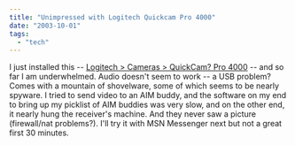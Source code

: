 ```yaml
---
title: "Unimpressed with Logitech Quickcam Pro 4000"
date: "2003-10-01"
tags: 
  - "tech"
---
```


I just installed this -- [Logitech > Cameras > QuickCam? Pro 4000](http://www.logitech.com/index.cfm?page=products/details&CRID=4&CONTENTID=5042&countryid=19&languageid=1 "Logitech > Cameras > QuickCam? Pro 4000") -- and so far I am underwhelmed. Audio doesn't seem to work -- a USB problem? Comes with a mountain of shovelware, some of which seems to be nearly spyware. I tried to send video to an AIM buddy, and the software on my end to bring up my picklist of AIM buddies was very slow, and on the other end, it nearly hung the receiver's machine. And they never saw a picture (firewall/nat problems?). I'll try it with MSN Messenger next but not a great first 30 minutes.
